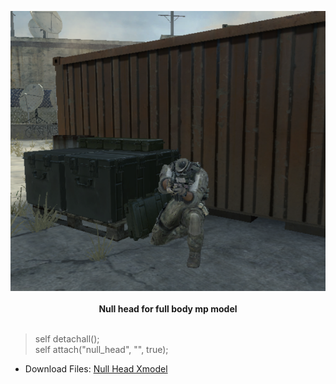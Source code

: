 <p align="center">
  <img src="https://github.com/LastDemon99/LastDemon99/blob/main/Data/null_head.png">
  <br><br>
  <b>Null head for full body mp model</b><br><br>
</p>

> self detachall();<br>
> self attach("null_head", "", true);

- Download Files: [Null Head Xmodel](https://github.com/LastDemon99/IW5_Mods/releases/download/null-headv1/null_head.rar)
